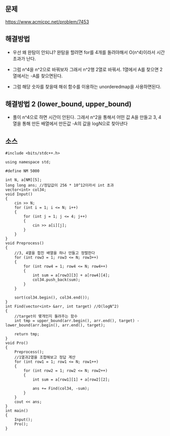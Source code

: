 ## 문제
https://www.acmicpc.net/problem/7453

## 해결방법

- 우선 왜 완탐이 안되냐? 완탐을 할려면 for를 4개를 돌려야해서 O(n^4)이라서 시간초과가 난다.

- 그럼 n^4을 n^2으로 바꿔보자 그래서 n^2행 2열로 바꿔서. 1열에서 A를 찾으면 2열에서는 -A를 찾으면된다.

- 그럼 해당 숫자를 찾을때 해쉬 함수를 이용하는 unorderedmap을 사용하면된다.

## 해결방법 2 (lower_bound, upper_bound)

- 풀이 n^4으로 하면 시간이 안된다. 그래서 n^2을 통해서 어떤 값 A을 만들고 3, 4열을 통해 만든 배열에서 만든값 -A의 값을 logN으로 찾아낸다 


## 소스
````
#include <bits/stdc++.h>

using namespace std;

#define NM 5000

int N, a[NM][5];
long long ans; //정답값이 256 * 10^12이라서 int 초과 
vector<int> col34;
void Input()
{
	cin >> N;
	for (int i = 1; i <= N; i++)
	{
		for (int j = 1; j <= 4; j++)
		{
			cin >> a[i][j];
		}
	}
}
void Preprocess()
{
	//3, 4열을 합친 배열을 하나 만들고 정렬한다 
	for (int row3 = 1; row3 <= N; row3++)
	{
		for (int row4 = 1; row4 <= N; row4++)
		{
			int sum = a[row3][3] + a[row4][4];
			col34.push_back(sum);
		}
	}

	sort(col34.begin(), col34.end());
}
int Find(vector<int> &arr, int target) //O(logN^2)
{
	//target이 몇개인지 돌려주는 함수
	int tmp = upper_bound(arr.begin(), arr.end(), target) - lower_bound(arr.begin(), arr.end(), target);

	return tmp;
}
void Pro()
{
	Preprocess();
	//1열과2열을 조합해보고 정답 계산
	for (int row1 = 1; row1 <= N; row1++)
	{
		for (int row2 = 1; row2 <= N; row2++)
		{
			int sum = a[row1][1] + a[row2][2];

			ans += Find(col34, -sum);
		}
	}
	cout << ans;
}
int main()
{
	Input();
	Pro();
}


````
